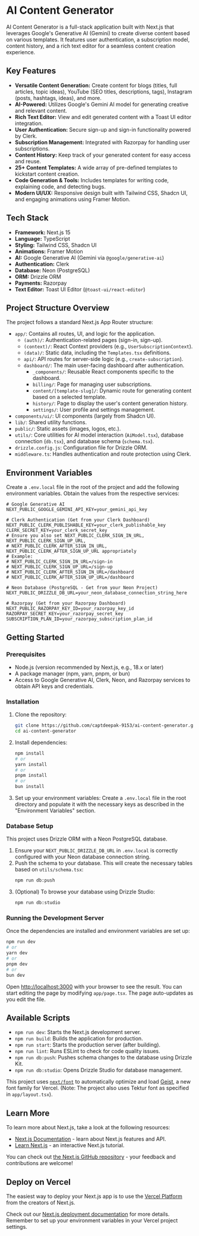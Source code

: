 # AI Content Generator

AI Content Generator is a full-stack application built with Next.js that leverages Google's Generative AI (Gemini) to create diverse content based on various templates. It features user authentication, a subscription model, content history, and a rich text editor for a seamless content creation experience.

## Key Features

*   **Versatile Content Generation:** Create content for blogs (titles, full articles, topic ideas), YouTube (SEO titles, descriptions, tags), Instagram (posts, hashtags, ideas), and more.
*   **AI-Powered:** Utilizes Google's Gemini AI model for generating creative and relevant content.
*   **Rich Text Editor:** View and edit generated content with a Toast UI editor integration.
*   **User Authentication:** Secure sign-up and sign-in functionality powered by Clerk.
*   **Subscription Management:** Integrated with Razorpay for handling user subscriptions.
*   **Content History:** Keep track of your generated content for easy access and reuse.
*   **25+ Content Templates:** A wide array of pre-defined templates to kickstart content creation.
*   **Code Generation & Tools:** Includes templates for writing code, explaining code, and detecting bugs.
*   **Modern UI/UX:** Responsive design built with Tailwind CSS, Shadcn UI, and engaging animations using Framer Motion.

## Tech Stack

*   **Framework:** Next.js 15
*   **Language:** TypeScript
*   **Styling:** Tailwind CSS, Shadcn UI
*   **Animations:** Framer Motion
*   **AI:** Google Generative AI (Gemini via `@google/generative-ai`)
*   **Authentication:** Clerk
*   **Database:** Neon (PostgreSQL)
*   **ORM:** Drizzle ORM
*   **Payments:** Razorpay
*   **Text Editor:** Toast UI Editor (`@toast-ui/react-editor`)

## Project Structure Overview

The project follows a standard Next.js App Router structure:

*   `app/`: Contains all routes, UI, and logic for the application.
    *   `(auth)/`: Authentication-related pages (sign-in, sign-up).
    *   `(context)/`: React Context providers (e.g., `UserSubscriptionContext`).
    *   `(data)/`: Static data, including the `Templates.tsx` definitions.
    *   `api/`: API routes for server-side logic (e.g., `create-subscription`).
    *   `dashboard/`: The main user-facing dashboard after authentication.
        *   `_components/`: Reusable React components specific to the dashboard.
        *   `billing/`: Page for managing user subscriptions.
        *   `content/[template-slug]/`: Dynamic route for generating content based on a selected template.
        *   `history/`: Page to display the user's content generation history.
        *   `settings/`: User profile and settings management.
*   `components/ui/`: UI components (largely from Shadcn UI).
*   `lib/`: Shared utility functions.
*   `public/`: Static assets (images, logos, etc.).
*   `utils/`: Core utilities for AI model interaction (`AiModel.tsx`), database connection (`db.tsx`), and database schema (`schema.tsx`).
*   `drizzle.config.js`: Configuration file for Drizzle ORM.
*   `middleware.ts`: Handles authentication and route protection using Clerk.

## Environment Variables

Create a `.env.local` file in the root of the project and add the following environment variables. Obtain the values from the respective services:

```env
# Google Generative AI
NEXT_PUBLIC_GOOGLE_GEMINI_API_KEY=your_gemini_api_key

# Clerk Authentication (Get from your Clerk Dashboard)
NEXT_PUBLIC_CLERK_PUBLISHABLE_KEY=your_clerk_publishable_key
CLERK_SECRET_KEY=your_clerk_secret_key
# Ensure you also set NEXT_PUBLIC_CLERK_SIGN_IN_URL, NEXT_PUBLIC_CLERK_SIGN_UP_URL,
# NEXT_PUBLIC_CLERK_AFTER_SIGN_IN_URL, NEXT_PUBLIC_CLERK_AFTER_SIGN_UP_URL appropriately
# Example:
# NEXT_PUBLIC_CLERK_SIGN_IN_URL=/sign-in
# NEXT_PUBLIC_CLERK_SIGN_UP_URL=/sign-up
# NEXT_PUBLIC_CLERK_AFTER_SIGN_IN_URL=/dashboard
# NEXT_PUBLIC_CLERK_AFTER_SIGN_UP_URL=/dashboard

# Neon Database (PostgreSQL - Get from your Neon Project)
NEXT_PUBLIC_DRIZZLE_DB_URL=your_neon_database_connection_string_here

# Razorpay (Get from your Razorpay Dashboard)
NEXT_PUBLIC_RAZORPAY_KEY_ID=your_razorpay_key_id
RAZORPAY_SECRET_KEY=your_razorpay_secret_key
SUBSCRIPTION_PLAN_ID=your_razorpay_subscription_plan_id
```

## Getting Started

### Prerequisites

*   Node.js (version recommended by Next.js, e.g., 18.x or later)
*   A package manager (npm, yarn, pnpm, or bun)
*   Access to Google Generative AI, Clerk, Neon, and Razorpay services to obtain API keys and credentials.

### Installation

1.  Clone the repository:
    ```bash
    git clone https://github.com/captdeepak-9153/ai-content-generator.git
    cd ai-content-generator
    ```

2.  Install dependencies:
    ```bash
    npm install
    # or
    yarn install
    # or
    pnpm install
    # or
    bun install
    ```

3.  Set up your environment variables:
    Create a `.env.local` file in the root directory and populate it with the necessary keys as described in the "Environment Variables" section.

### Database Setup

This project uses Drizzle ORM with a Neon PostgreSQL database.
1.  Ensure your `NEXT_PUBLIC_DRIZZLE_DB_URL` in `.env.local` is correctly configured with your Neon database connection string.
2.  Push the schema to your database. This will create the necessary tables based on `utils/schema.tsx`:
    ```bash
    npm run db:push
    ```
3.  (Optional) To browse your database using Drizzle Studio:
    ```bash
    npm run db:studio
    ```

### Running the Development Server

Once the dependencies are installed and environment variables are set up:

```bash
npm run dev
# or
yarn dev
# or
pnpm dev
# or
bun dev
```

Open [http://localhost:3000](http://localhost:3000) with your browser to see the result. You can start editing the page by modifying `app/page.tsx`. The page auto-updates as you edit the file.

## Available Scripts

*   `npm run dev`: Starts the Next.js development server.
*   `npm run build`: Builds the application for production.
*   `npm run start`: Starts the production server (after building).
*   `npm run lint`: Runs ESLint to check for code quality issues.
*   `npm run db:push`: Pushes schema changes to the database using Drizzle Kit.
*   `npm run db:studio`: Opens Drizzle Studio for database management.

This project uses [`next/font`](https://nextjs.org/docs/app/building-your-application/optimizing/fonts) to automatically optimize and load [Geist](https://vercel.com/font), a new font family for Vercel. (Note: The project also uses Tektur font as specified in `app/layout.tsx`).

## Learn More

To learn more about Next.js, take a look at the following resources:

-   [Next.js Documentation](https://nextjs.org/docs) - learn about Next.js features and API.
-   [Learn Next.js](https://nextjs.org/learn) - an interactive Next.js tutorial.

You can check out [the Next.js GitHub repository](https://github.com/vercel/next.js) - your feedback and contributions are welcome!

## Deploy on Vercel

The easiest way to deploy your Next.js app is to use the [Vercel Platform](https://vercel.com/new?utm_medium=default-template&filter=next.js&utm_source=create-next-app&utm_campaign=create-next-app-readme) from the creators of Next.js.

Check out our [Next.js deployment documentation](https://nextjs.org/docs/app/building-your-application/deploying) for more details. Remember to set up your environment variables in your Vercel project settings.
